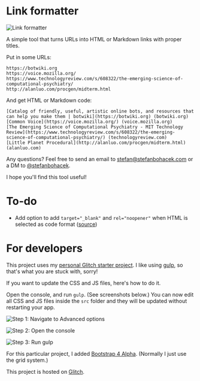 # Link formatter

![Link formatter](https://cdn.glitch.com/37a654b9-a52c-4f9c-9fab-82824e856b33%2Flink-formatter.gif?1500791349107)

A simple tool that turns URLs into HTML or Markdown links with proper titles. 

Put in some URLs:

```
https://botwiki.org
https://voice.mozilla.org/
https://www.technologyreview.com/s/608322/the-emerging-science-of-computational-psychiatry/
http://alanluo.com/procgen/midterm.html
```

And get HTML or Markdown code:

```
[Catalog of friendly, useful, artistic online bots, and resources that can help you make them | botwiki](https://botwiki.org) (botwiki.org)
[Common Voice](https://voice.mozilla.org/) (voice.mozilla.org)
[The Emerging Science of Computational Psychiatry - MIT Technology Review](https://www.technologyreview.com/s/608322/the-emerging-science-of-computational-psychiatry/) (technologyreview.com)
[Little Planet Procedural](http://alanluo.com/procgen/midterm.html) (alanluo.com)
```

Any questions? Feel free to send an email to [stefan@stefanbohacek.com](mailto:stefan@stefanbohacek.com) or a DM to [@stefanbohacek](https://stefanbohacek.online/@stefan).

I hope you'll find this tool useful!

# To-do

- Add option to add `target="_blank"` and `rel="noopener"` when HTML is selected as code format ([source](https://twitter.com/qubyte/status/889613996449554432))

# For developers

This project uses my [personal Glitch starter project](https://glitch.com/edit/#!/glitch-starter-project). I like using [gulp](http://gulpjs.com/), so that's what you are stuck with, sorry!

If you want to update the CSS and JS files, here's how to do it.

Open the console, and run `gulp`. (See screenshots below.) You can now edit all CSS and JS files inside the `src` folder and they will be updated without restarting your app.

![Step 1: Navigate to Advanced options](https://cdn.glitch.com/ade603f9-216b-48b0-a9d1-90c922a7237a%2Fhowto-01.PNG?1500481479450)

![Step 2: Open the console](https://cdn.glitch.com/ade603f9-216b-48b0-a9d1-90c922a7237a%2Fhowto-02.PNG?1500481479627)

![Step 3: Run gulp](https://cdn.glitch.com/ade603f9-216b-48b0-a9d1-90c922a7237a%2Fhowto-03.PNG?1500481612469)

For this particular project, I added [Bootstrap 4 Alpha](https://v4-alpha.getbootstrap.com/layout/grid/#grid-options). (Normally I just use the grid system.)

This project is hosted on [Glitch](https://glitch.com).

